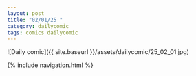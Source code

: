 ```yaml
---
layout: post
title: "02/01/25 "
category: dailycomic
tags: comics dailycomic
---
```

![Daily comic]({{ site.baseurl }}/assets/dailycomic/25_02_01.jpg)

{% include navigation.html %}

